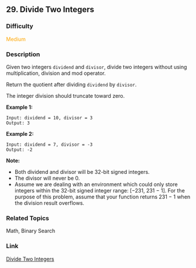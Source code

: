 ## 29. Divide Two Integers
### Difficulty

 <font color=orange>Medium</font>

### Description

Given two integers `dividend` and `divisor`, divide two integers without using
multiplication, division and mod operator.

Return the quotient after dividing `dividend` by `divisor`.

The integer division should truncate toward zero.

**Example 1:**
            Input: dividend = 10, divisor = 3    Output: 3

**Example 2:**
            Input: dividend = 7, divisor = -3    Output: -2

**Note:**

  * Both dividend and divisor will be 32-bit signed integers.
  * The divisor will never be 0.
  * Assume we are dealing with an environment which could only store integers within the 32-bit signed integer range: [−231,  231 − 1]. For the purpose of this problem, assume that your function returns 231 − 1 when the division result overflows.


### Related Topics

Math, Binary Search


### Link
[Divide Two Integers](https://leetcode.com/problems/divide-two-integers)
